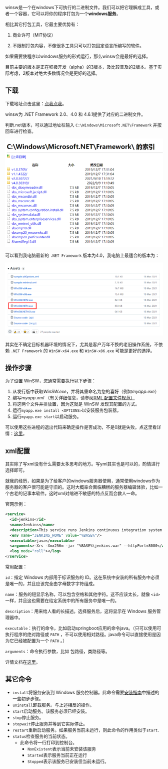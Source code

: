winsw是一个在windows下可执行的二进制文件。我们可以把它理解成工具，或者一个容器，它可以将你的程序打包为一个**windows服务**。

相比其它打包工具，它最主要优势有：

1. 商业许可（MIT协议）

2. 不限制打包内容，不像很多工具只可以打包固定语言所编写的软件。

如果需要使程序以windows服务的形式运行，那么winsw会是最好的选择。

目前主要的版本是正在积极开发（alpha）的3版本，及比较普及的2版本。基于实际考虑，2版本对绝大多数情况会是更好的选择。

## 下载

下载地址点击这里：[点我点我](https://github.com/winsw/winsw/releases)。

winsw为 .NET Framework 2.0、4.0 和 4.6.1提供了对应的二进制文件。

判断.net版本，可以通过地址栏输入 `C:\Windows\Microsoft.NET\Framework` 并按回车进行检查。

![检查.NET Framework](./winsw.assets/2022-09-09-14-12-59-image.png)

可以看到我电脑最新的 `.NET Framework` 版本为4.0，我电脑上最适合的版本为：

![版本选择](./winsw.assets/2022-09-09-14-17-15-image.png)

其实在不确定目标机器环境的情况下，尤其是客户万年不换的老旧操作系统，不依赖 `.NET Framework` 的 `WinSW-x64.exe` 和 `WinSW-x86.exe` 可能是更好的选择。

## 操作步骤

为了设置 WinSW，您通常需要执行以下步骤：

1. 从发行版中获取*WinSW.exe*，并将其重命名为您的喜好（例如*myapp.exe*）
2. 编写*myapp.xml* （有关详细信息，请参阅[XML 配置文件规范）](https://github.com/winsw/winsw/blob/master/doc/xmlConfigFile.md)
3. 将这两个文件并排放置，因为这就是 WinSW 发现其配置的方式。
4. 运行`myapp.exe install <OPTIONS>`以安装服务包装器。
5. 运行`myapp.exe start`以启动服务。

可以使用这些进程的退出代码来确定操作是否成功，不是0就是失败。点这里看详情：[这里](https://docs.microsoft.com/zh-cn/windows/win32/cimwin32prov/create-method-in-class-win32-service#return-value)。

## xml配置

其实除了写xml没有什么需要太多思考的地方。写yml其实也是可以的，酌情进行选择即可。

就我的经历，如果是为了给客户的windows服务器使用，通常使用windows作为服务器的客户很可能是守旧的。这时大概率会面临糟糕的服务器编辑体验，比如一个古老的记事本软件。这时xml对缩进不敏感的特点反而会救人一命。

官网示例：

```xml
<service>
  <id>jenkins</id>
  <name>Jenkins</name>
  <description>This service runs Jenkins continuous integration system.</description>
  <env name="JENKINS_HOME" value="%BASE%"/>
  <executable>java</executable>
  <arguments>-Xrs -Xmx256m -jar "%BASE%\jenkins.war" --httpPort=8080</arguments>
  <log mode="roll"></log>
</service>
```

常用配置：

`id`：指定 Windows 内部用于标识服务的 ID。这在系统中安装的所有服务中必须是唯一的，并且应该完全由字母数字字符组成。

`name`：服务的短显示名称，可以包含空格和其他字符。这不应该太长，就像 `<id>` 一样，并且这也需要在给定系统中的所有服务中是唯一的。

`description`：用来给人看的长描述。选择服务后，这将显示在 Windows 服务管理器中。

`executable`：执行的命令，比如启动springboot应用的命令java。（只可以使用可执行程序的绝对路径或 `PATH` ，不可以使用相对路径。java命令可以直接使用是因为它已经被配置为一个 `PATH` 。）

`arguments`：命令执行参数，比如 包路径，类路径等。

详情文档在[这里](https://github.com/winsw/winsw/blob/master/doc/xmlConfigFile.md)。

## 其它命令

- `install`将服务安装到 Windows 服务控制器。此命令需要[安装指南](https://github.com/winsw/winsw/blob/master/doc/installation.md)中描述的一些初步步骤。
- `uninstall`卸载服务。与上述相反的操作。
- `start`启动服务。该服务必须已经安装。
- `stop`停止服务。
- `stopwait`停止服务并等到它实际停止。
- `restart`重新启动服务。如果服务当前未运行，则此命令的作用类似于`start`.
- `status`检查服务的当前状态。
  - 此命令将一行打印到控制台。
    - `NonExistent`表示当前未安装该服务
    - `Started`表示服务当前正在运行
    - `Stopped`表示该服务已安装但当前未运行。
